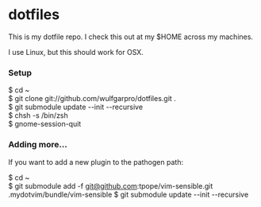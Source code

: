 # dotfiles

This is my dotfile repo. I check this out at my $HOME across my machines.

I use Linux, but this should work for OSX.

### Setup

$ cd ~<br />
$ git clone git://github.com/wulfgarpro/dotfiles.git .<br />
$ git submodule update --init --recursive<br /> 
$ chsh -s /bin/zsh<br />
$ gnome-session-quit

### Adding more...

If you want to add a new plugin to the pathogen path:

$ cd ~<br />
$ git submodule add -f git@github.com:tpope/vim-sensible.git .mydotvim/bundle/vim-sensible
$ git submodule update --init --recursive
